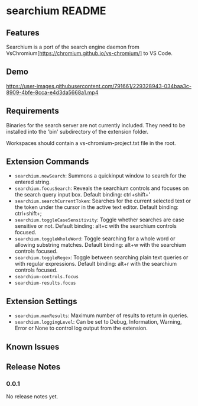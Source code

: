 # searchium README

## Features

Searchium is a port of the search engine daemon from VsChromium[https://chromium.github.io/vs-chromium/] to VS Code.

## Demo

https://user-images.githubusercontent.com/791661/229328943-034baa3c-8909-4bfe-8cca-e4d3da5668a1.mp4

## Requirements

Binaries for the search server are not currently included. They need to be installed into the 'bin' subdirectory of the extension folder.

Workspaces should contain a vs-chromium-project.txt file in the root. 

## Extension Commands

* `searchium.newSearch`: Summons a quickinput window to search for the entered string.
* `searchium.focusSearch`: Reveals the searchium controls and focuses on the search query input box. Default binding: ctrl+shift+'
* `searchium.searchCurrentToken`: Searches for the current selected text or the token under the cursor in the active text editor. Default binding: ctrl+shift+;
* `searchium.toggleCaseSensitivity`: Toggle whether searches are case sensitive or not. Default binding: alt+c with the searchium controls focused.
* `searchium.toggleWholeWord`: Toggle searching for a whole word or allowing substring matches. Default binding: alt+w with the searchium controls focused.
* `searchium.toggleRegex`: Toggle between searching plain text queries or with regular expressions. Default binding: alt+r with the searchium controls focused.
* `searchium-controls.focus` 
* `searchium-results.focus` 

## Extension Settings

* `searchium.maxResults`: Maximum number of results to return in queries.
* `searchium.loggingLevel`: Can be set to Debug, Information, Warning, Error or None to control log output from the extension.

## Known Issues

## Release Notes

### 0.0.1

No release notes yet.
